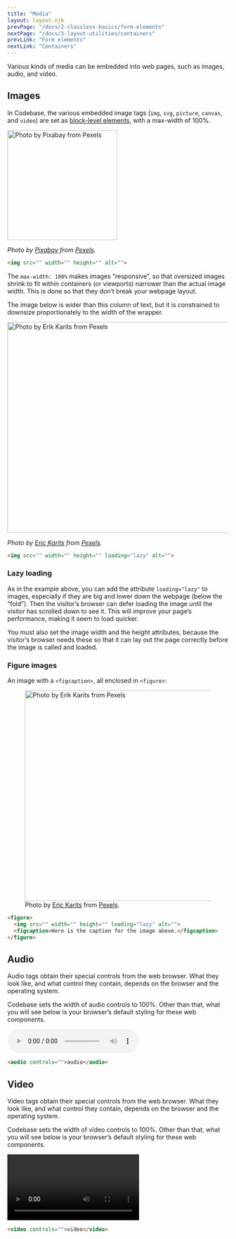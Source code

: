 ```yaml
---
title: "Media"
layout: layout.njk
prevPage: "/docs/2-classless-basics/form-elements"
nextPage: "/docs/3-layout-utilities/containers"
prevLink: "Form elements"
nextLink: "Containers"
---
```


Various kinds of media can be embedded into web pages, such as images, audio, and video.

## Images

In Codebase, the various embedded image tags (`img`, `svg`, `picture`, `canvas`, and `video`) are set as [block-level elements](https://developer.mozilla.org/en-US/docs/Web/HTML/Block-level_elements), with a max-width of 100%.

<img src="{{ '/img/pexels-pixabay-416179.jpg' | url }}" width="250" height="250" alt="Photo by Pixabay from Pexels">

_Photo by [Pixabay](https://www.pexels.com/photo/animal-avian-beak-bird-416179/) from [Pexels](https://www.pexels.com)._

```html
<img src="" width="" height="" alt="">
```

The `max-width: 100%` makes images “responsive”, so that oversized images shrink to fit within containers (or viewports) narrower than the actual image width. This is done so that they don’t break your webpage layout.</p>

The image below is wider than this column of text, but it is constrained to downsize proportionately to the width of the wrapper.

<img src="{{ '/img/pexels-erik-karits-3738673.jpg' | url }}" width="736" height="480" loading="lazy" alt="Photo by Erik Karits from Pexels">

_Photo by [Eric Karits](https://www.pexels.com/@erik-karits-2093459?utm_content=attributionCopyText&utm_medium=referral&utm_source=pexels) from [Pexels](https://www.pexels.com)._

```html
<img src="" width="" height="" loading="lazy" alt="">
```

### Lazy loading

As in the example above, you can add the attribute `loading="lazy"` to images, especially if they are big and lower down the webpage (below the “fold”). Then the visitor’s browser can defer loading the image until the visitor has scrolled down to see it. This will improve your page’s performance, making it seem to load quicker.

You must also set the image width and the height attributes, because the visitor’s browser needs these so that it can lay out the page correctly before the image is called and loaded.

### Figure images

An image with a `<figcaption>`, all enclosed in `<figure>`:

<figure>
  <img src="{{ '/img/pexels-erik-karits-3738673.jpg' | url }}" width="736" height="480" loading="lazy" alt="Photo by Erik Karits from Pexels">
  <figcaption>Photo by <a href="https://www.pexels.com/@erik-karits-2093459?utm_content=attributionCopyText&utm_medium=referral&utm_source=pexels">Eric Karits</a> from <a href="https://www.pexels.com">Pexels</a>.</figcaption>
</figure>

```html
<figure>
  <img src="" width="" height="" loading="lazy" alt=""> 
  <figcaption>Here is the caption for the image above.</figcaption>
</figure>
```

## Audio

Audio tags obtain their special controls from the web browser. What they look like, and what control they contain, depends on the browser and the operating system.

Codebase sets the width of audio controls to 100%. Other than that, what you will see below is your browser’s default styling for these web components.

<audio controls="">audio</audio>

```html
<audio controls="">audio</audio>
```

## Video

Video tags obtain their special controls from the web browser. What they look like, and what control they contain, depends on the browser and the operating system.

Codebase sets the width of video controls to 100%. Other than that, what you will see below is your browser’s default styling for these web components.

<video controls="">video</video>

```html
<video controls="">video</video>
```